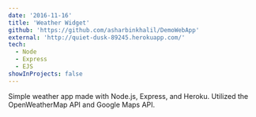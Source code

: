 ```yaml
---
date: '2016-11-16'
title: 'Weather Widget'
github: 'https://github.com/asharbinkhalil/DemoWebApp'
external: 'http://quiet-dusk-89245.herokuapp.com/'
tech:
  - Node
  - Express
  - EJS
showInProjects: false
---
```


Simple weather app made with Node.js, Express, and Heroku. Utilized the OpenWeatherMap API and Google Maps API.
